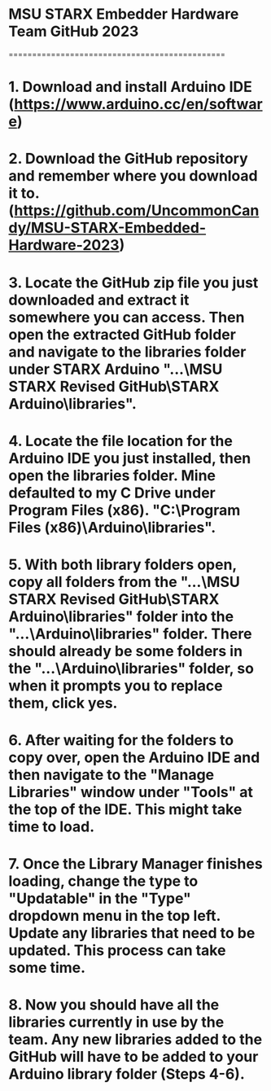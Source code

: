 # MSU STARX Embedder Hardware Team GitHub 2023
==============================================
# 1. Download and install Arduino IDE (https://www.arduino.cc/en/software)

# 2. Download the GitHub repository and remember where you download it to. (https://github.com/UncommonCandy/MSU-STARX-Embedded-Hardware-2023)

# 3. Locate the GitHub zip file you just downloaded and extract it somewhere you can access. Then open the extracted GitHub folder and navigate to the libraries folder under STARX Arduino "...\MSU STARX Revised GitHub\STARX Arduino\libraries".

# 4. Locate the file location for the Arduino IDE you just installed, then open the libraries folder. Mine defaulted to my C Drive under Program Files (x86). "C:\Program Files (x86)\Arduino\libraries".

# 5. With both library folders open, copy all folders from the "...\MSU STARX Revised GitHub\STARX Arduino\libraries" folder into the "...\Arduino\libraries" folder. There should already be some folders in the "...\Arduino\libraries" folder, so when it prompts you to replace them, click yes.

# 6. After waiting for the folders to copy over, open the Arduino IDE and then navigate to the "Manage Libraries" window under "Tools" at the top of the IDE. This might take time to load.

# 7. Once the Library Manager finishes loading, change the type to "Updatable" in the "Type" dropdown menu in the top left. Update any libraries that need to be updated. This process can take some time.

# 8. Now you should have all the libraries currently in use by the team. Any new libraries added to the GitHub will have to be added to your Arduino library folder (Steps 4-6).
